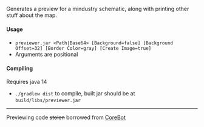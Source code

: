 Generates a preview for a mindustry schematic, along with printing other stuff about the map.

#### Usage
- `previewer.jar <Path|Base64> [Background=false] [Background Offset=32] [Border Color=gray] [Create Image=true]`
- Arguments are positional

#### Compiling
Requires java 14
- `./gradlew dist` to compile, built jar should be at `build/libs/previewer.jar`

----
Previewing code ~~stolen~~ borrowed from [CoreBot](https://github.com/Anuken/CoreBot)
